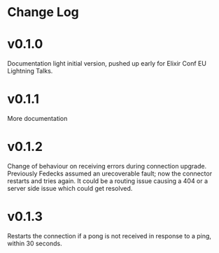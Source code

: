 # Change Log

# v0.1.0

Documentation light initial version, pushed up early for Elixir Conf EU Lightning Talks.

# v0.1.1

More documentation 

# v0.1.2

Change of behaviour on receiving errors during connection upgrade. Previously Fedecks assumed an urecoverable fault; now the connector restarts and tries again. It could be a routing issue causing a 404 or a server side issue which could get resolved.


# v0.1.3

Restarts the connection if a pong is not received in response to a ping, within 30 seconds.